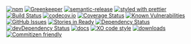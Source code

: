 [![npm](https://img.shields.io/npm/v/console-auth-provider.svg)](https://www.npmjs.com/package/console-auth-provider)
[![Greenkeeper](https://badges.greenkeeper.io/arlac77/console-auth-provider.svg)](https://greenkeeper.io/)
[![semantic-release](https://img.shields.io/badge/%20%20%F0%9F%93%A6%F0%9F%9A%80-semantic--release-e10079.svg)](https://github.com/arlac77/console-auth-provider)
[![styled with prettier](https://img.shields.io/badge/styled_with-prettier-ff69b4.svg)](https://github.com/prettier/prettier)
[![Build Status](https://secure.travis-ci.org/arlac77/console-auth-provider.png)](http://travis-ci.org/arlac77/console-auth-provider)
[![codecov.io](http://codecov.io/github/arlac77/console-auth-provider/coverage.svg?branch=master)](http://codecov.io/github/arlac77/console-auth-provider?branch=master)
[![Coverage Status](https://coveralls.io/repos/arlac77/console-auth-provider/badge.svg)](https://coveralls.io/r/arlac77/console-auth-provider)
[![Known Vulnerabilities](https://snyk.io/test/github/arlac77/console-auth-provider/badge.svg)](https://snyk.io/test/github/arlac77/console-auth-provider)
[![GitHub Issues](https://img.shields.io/github/issues/arlac77/console-auth-provider.svg?style=flat-square)](https://github.com/arlac77/console-auth-provider/issues)
[![Stories in Ready](https://badge.waffle.io/arlac77/console-auth-provider.svg?label=ready&title=Ready)](http://waffle.io/arlac77/console-auth-provider)
[![Dependency Status](https://david-dm.org/arlac77/console-auth-provider.svg)](https://david-dm.org/arlac77/console-auth-provider)
[![devDependency Status](https://david-dm.org/arlac77/console-auth-provider/dev-status.svg)](https://david-dm.org/arlac77/console-auth-provider#info=devDependencies)
[![docs](http://inch-ci.org/github/arlac77/console-auth-provider.svg?branch=master)](http://inch-ci.org/github/arlac77/console-auth-provider)
[![XO code style](https://img.shields.io/badge/code_style-XO-5ed9c7.svg)](https://github.com/sindresorhus/xo)
[![downloads](http://img.shields.io/npm/dm/console-auth-provider.svg?style=flat-square)](https://npmjs.org/package/console-auth-provider)
[![Commitizen friendly](https://img.shields.io/badge/commitizen-friendly-brightgreen.svg)](http://commitizen.github.io/cz-cli/)
